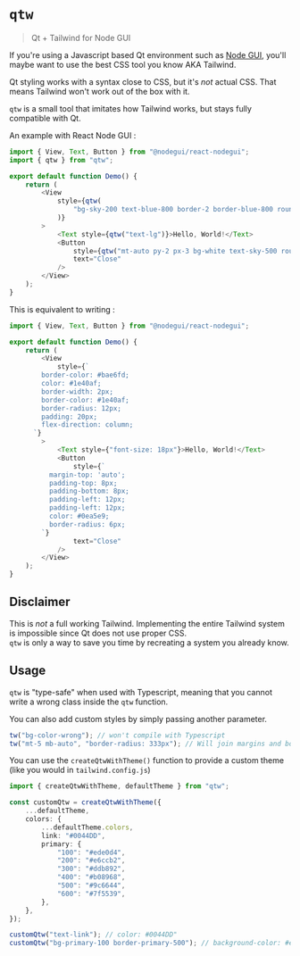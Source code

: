 # `qtw`

> Qt + Tailwind for Node GUI

If you're using a Javascript based Qt environment such as [Node GUI](https://docs.nodegui.org/), you'll maybe want to use the best CSS tool you know AKA Tailwind.

Qt styling works with a syntax close to CSS, but it's _not_ actual CSS. That means Tailwind won't work out of the box with it.

`qtw` is a small tool that imitates how Tailwind works, but stays fully compatible with Qt.

An example with React Node GUI :

```typescript
import { View, Text, Button } from "@nodegui/react-nodegui";
import { qtw } from "qtw";

export default function Demo() {
	return (
		<View
			style={qtw(
				"bg-sky-200 text-blue-800 border-2 border-blue-800 rounded-xl p-5 flex-col"
			)}
		>
			<Text style={qtw("text-lg")}>Hello, World!</Text>
			<Button
				style={qtw("mt-auto py-2 px-3 bg-white text-sky-500 rounded-md")}
				text="Close"
			/>
		</View>
	);
}
```

This is equivalent to writing :

```typescript
import { View, Text, Button } from "@nodegui/react-nodegui";

export default function Demo() {
	return (
		<View
			style={`
        border-color: #bae6fd;
        color: #1e40af;
        border-width: 2px;
        border-color: #1e40af;
        border-radius: 12px;
        padding: 20px;
        flex-direction: column;
      `}
		>
			<Text style={"font-size: 18px"}>Hello, World!</Text>
			<Button
				style={`
          margin-top: 'auto';
          padding-top: 8px;
          padding-bottom: 8px;
          padding-left: 12px;
          padding-left: 12px;
          color: #0ea5e9;
          border-radius: 6px;
        `}
				text="Close"
			/>
		</View>
	);
}
```

## Disclaimer

This is _not_ a full working Tailwind. Implementing the entire Tailwind system is impossible since Qt does not use proper CSS.  
`qtw` is only a way to save you time by recreating a system you already know.

## Usage

`qtw` is "type-safe" when used with Typescript, meaning that you cannot write a wrong class inside the `qtw` function.

You can also add custom styles by simply passing another parameter.

```typescript
tw("bg-color-wrong"); // won't compile with Typescript
tw("mt-5 mb-auto", "border-radius: 333px"); // Will join margins and border radius
```

You can use the `createQtwWithTheme()` function to provide a custom theme (like you would in `tailwind.config.js`)

```typescript
import { createQtwWithTheme, defaultTheme } from "qtw";

const customQtw = createQtwWithTheme({
	...defaultTheme,
	colors: {
		...defaultTheme.colors,
		link: "#0044DD",
		primary: {
			"100": "#ede0d4",
			"200": "#e6ccb2",
			"300": "#ddb892",
			"400": "#b08968",
			"500": "#9c6644",
			"600": "#7f5539",
		},
	},
});

customQtw("text-link"); // color: #0044DD"
customQtw("bg-primary-100 border-primary-500"); // background-color: #ede0d4; border-color: #9c6644
```
